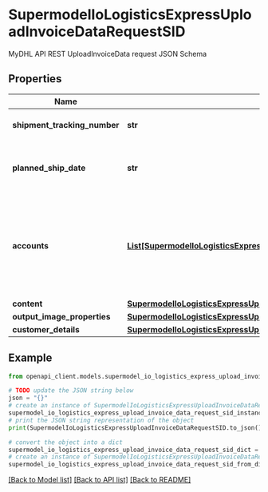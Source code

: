 # SupermodelIoLogisticsExpressUploadInvoiceDataRequestSID

MyDHL API REST UploadInvoiceData request JSON Schema

## Properties

Name | Type | Description | Notes
------------ | ------------- | ------------- | -------------
**shipment_tracking_number** | **str** | Please provide Shipment Identification number (AWB number) | [optional] 
**planned_ship_date** | **str** | The planned shipment date for the provided shipmentTrackingNumber.  The date must be in the format: YYYY-MM-DD | [optional] 
**accounts** | [**List[SupermodelIoLogisticsExpressAccount]**](SupermodelIoLogisticsExpressAccount.md) | Please enter all the DHL Express accounts and types to be used for this shipment.   Note: accounts/0/number with typeCode &#39;shipper&#39; is mandatory if using POST method and no shipmentTrackingNumber is provided in request. | [optional] 
**content** | [**SupermodelIoLogisticsExpressUploadInvoiceDataRequestContent**](SupermodelIoLogisticsExpressUploadInvoiceDataRequestContent.md) |  | 
**output_image_properties** | [**SupermodelIoLogisticsExpressUploadInvoiceDataRequestOutputImageProperties**](SupermodelIoLogisticsExpressUploadInvoiceDataRequestOutputImageProperties.md) |  | [optional] 
**customer_details** | [**SupermodelIoLogisticsExpressUploadInvoiceDataRequestCustomerDetails**](SupermodelIoLogisticsExpressUploadInvoiceDataRequestCustomerDetails.md) |  | [optional] 

## Example

```python
from openapi_client.models.supermodel_io_logistics_express_upload_invoice_data_request_sid import SupermodelIoLogisticsExpressUploadInvoiceDataRequestSID

# TODO update the JSON string below
json = "{}"
# create an instance of SupermodelIoLogisticsExpressUploadInvoiceDataRequestSID from a JSON string
supermodel_io_logistics_express_upload_invoice_data_request_sid_instance = SupermodelIoLogisticsExpressUploadInvoiceDataRequestSID.from_json(json)
# print the JSON string representation of the object
print(SupermodelIoLogisticsExpressUploadInvoiceDataRequestSID.to_json())

# convert the object into a dict
supermodel_io_logistics_express_upload_invoice_data_request_sid_dict = supermodel_io_logistics_express_upload_invoice_data_request_sid_instance.to_dict()
# create an instance of SupermodelIoLogisticsExpressUploadInvoiceDataRequestSID from a dict
supermodel_io_logistics_express_upload_invoice_data_request_sid_from_dict = SupermodelIoLogisticsExpressUploadInvoiceDataRequestSID.from_dict(supermodel_io_logistics_express_upload_invoice_data_request_sid_dict)
```
[[Back to Model list]](../README.md#documentation-for-models) [[Back to API list]](../README.md#documentation-for-api-endpoints) [[Back to README]](../README.md)


